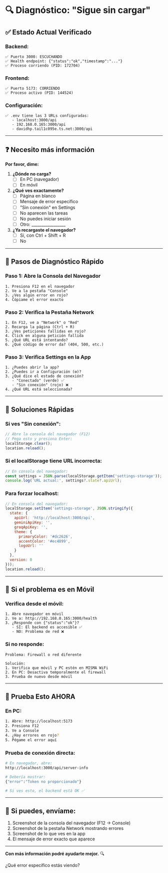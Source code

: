 # 🔍 Diagnóstico: "Sigue sin cargar"

## ✅ Estado Actual Verificado

### Backend:
```
✅ Puerto 3000: ESCUCHANDO
✅ Health endpoint: {"status":"ok","timestamp":"..."}
✅ Proceso corriendo (PID: 172704)
```

### Frontend:
```
✅ Puerto 5173: CORRIENDO
✅ Proceso activo (PID: 144524)
```

### Configuración:
```
✅ .env tiene las 3 URLs configuradas:
   - localhost:3000/api
   - 192.168.0.165:3000/api
   - davidhp.tail1c095e.ts.net:3000/api
```

---

## ❓ Necesito más información

**Por favor, dime:**

1. **¿Dónde no carga?**
   - [ ] En PC (navegador)
   - [ ] En móvil

2. **¿Qué ves exactamente?**
   - [ ] Página en blanco
   - [ ] Mensaje de error específico
   - [ ] "Sin conexión" en Settings
   - [ ] No aparecen las tareas
   - [ ] No puedes iniciar sesión
   - [ ] Otro: _________________

3. **¿Ya recargaste el navegador?**
   - [ ] Sí, con Ctrl + Shift + R
   - [ ] No

---

## 🔧 Pasos de Diagnóstico Rápido

### Paso 1: Abre la Consola del Navegador
```
1. Presiona F12 en el navegador
2. Ve a la pestaña "Console"
3. ¿Ves algún error en rojo?
4. Cópiame el error exacto
```

### Paso 2: Verifica la Pestaña Network
```
1. En F12, ve a "Network" o "Red"
2. Recarga la página (Ctrl + R)
3. ¿Ves peticiones fallidas en rojo?
4. Click en alguna petición fallida
5. ¿Qué URL está intentando?
6. ¿Qué código de error da? (404, 500, etc.)
```

### Paso 3: Verifica Settings en la App
```
1. ¿Puedes abrir la app?
2. ¿Puedes ir a Configuración (⚙️)?
3. ¿Qué dice el estado de conexión?
   - "Conectado" (verde) ✅
   - "Sin conexión" (rojo) ❌
4. ¿Qué URL está seleccionada?
```

---

## 🚨 Soluciones Rápidas

### Si ves "Sin conexión":
```javascript
// Abre la consola del navegador (F12)
// Pega esto y presiona Enter:
localStorage.clear();
location.reload();
```

### Si el localStorage tiene URL incorrecta:
```javascript
// En consola del navegador:
const settings = JSON.parse(localStorage.getItem('settings-storage'));
console.log('URL actual:', settings?.state?.apiUrl);
```

### Para forzar localhost:
```javascript
// En consola del navegador:
localStorage.setItem('settings-storage', JSON.stringify({
  state: {
    apiUrl: 'http://localhost:3000/api',
    geminiApiKey: '',
    groqApiKey: '',
    theme: {
      primaryColor: '#dc2626',
      accentColor: '#ec4899',
      logoUrl: ''
    }
  },
  version: 0
}));
location.reload();
```

---

## 📱 Si el problema es en Móvil

### Verifica desde el móvil:
```
1. Abre navegador en móvil
2. Ve a: http://192.168.0.165:3000/health
3. ¿Responde con {"status":"ok"}?
   - SÍ: El backend es accesible ✅
   - NO: Problema de red ❌
```

### Si no responde:
```
Problema: Firewall o red diferente

Solución:
1. Verifica que móvil y PC estén en MISMA WiFi
2. En PC: Desactiva temporalmente el firewall
3. Prueba de nuevo desde móvil
```

---

## 🎯 Prueba Esto AHORA

### En PC:
```bash
1. Abre: http://localhost:5173
2. Presiona F12
3. Ve a Console
4. ¿Hay errores en rojo?
5. Pégame el error aquí
```

### Prueba de conexión directa:
```bash
# En navegador, abre:
http://localhost:3000/api/server-info

# Debería mostrar:
{"error":"Token no proporcionado"}

# Si ves esto, el backend está OK ✅
```

---

## 📸 Si puedes, envíame:

1. Screenshot de la consola del navegador (F12 → Console)
2. Screenshot de la pestaña Network mostrando errores
3. Screenshot de lo que ves en la app
4. El mensaje de error exacto que aparece

---

**Con más información podré ayudarte mejor.** 🔍

¿Qué error específico estás viendo?
